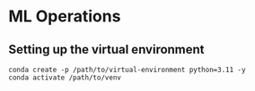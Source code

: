 # ML Operations

## Setting up the virtual environment
```console
conda create -p /path/to/virtual-environment python=3.11 -y
conda activate /path/to/venv
```


